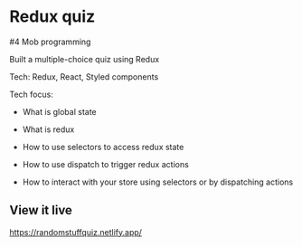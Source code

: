 # Redux quiz

#4 Mob programming

Built a multiple-choice quiz using Redux

Tech: Redux, React, Styled components

Tech focus:

- What is global state

- What is redux

- How to use selectors to access redux state

- How to use dispatch to trigger redux actions

- How to interact with your store using selectors or by dispatching actions

## View it live

https://randomstuffquiz.netlify.app/
